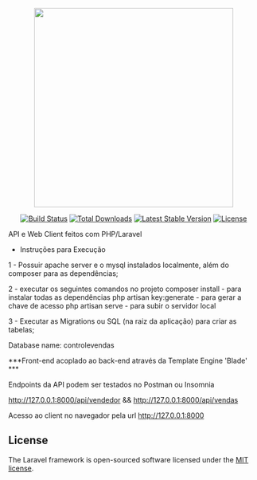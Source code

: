 <p align="center"><img src="https://res.cloudinary.com/dtfbvvkyp/image/upload/v1566331377/laravel-logolockup-cmyk-red.svg" width="400"></p>

<p align="center">
<a href="https://travis-ci.org/laravel/framework"><img src="https://travis-ci.org/laravel/framework.svg" alt="Build Status"></a>
<a href="https://packagist.org/packages/laravel/framework"><img src="https://poser.pugx.org/laravel/framework/d/total.svg" alt="Total Downloads"></a>
<a href="https://packagist.org/packages/laravel/framework"><img src="https://poser.pugx.org/laravel/framework/v/stable.svg" alt="Latest Stable Version"></a>
<a href="https://packagist.org/packages/laravel/framework"><img src="https://poser.pugx.org/laravel/framework/license.svg" alt="License"></a>
</p>

API e Web Client feitos com PHP/Laravel

- Instruções para Execução 

1 - Possuir apache server e o mysql instalados localmente, além do composer para as dependências;

2 - executar os seguintes comandos no projeto
    composer install - para instalar todas as dependências 
    php artisan key:generate - para gerar a chave de acesso
    php artisan serve - para subir o servidor local

3 - Executar as Migrations ou SQL (na raiz da aplicação) para criar as tabelas;

Database name: controlevendas

***Front-end acoplado ao back-end através da Template Engine 'Blade' *** 

Endpoints da API podem ser testados no Postman ou Insomnia 

http://127.0.0.1:8000/api/vendedor && http://127.0.0.1:8000/api/vendas

Acesso ao client no navegador pela url http://127.0.0.1:8000

## License

The Laravel framework is open-sourced software licensed under the [MIT license](https://opensource.org/licenses/MIT).
